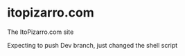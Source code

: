# itopizarro.com
The ItoPizarro.com site

Expecting to push Dev branch, just changed the shell script
